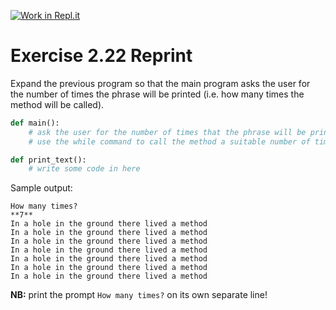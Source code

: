 [![Work in Repl.it](https://classroom.github.com/assets/work-in-replit-14baed9a392b3a25080506f3b7b6d57f295ec2978f6f33ec97e36a161684cbe9.svg)](https://classroom.github.com/online_ide?assignment_repo_id=2927203&assignment_repo_type=AssignmentRepo)
# Exercise 2.22 Reprint

Expand the previous program so that the main program asks the user for the number of times the phrase will be printed (i.e. how many times the method will be called).

```python
def main():
    # ask the user for the number of times that the phrase will be printed
    # use the while command to call the method a suitable number of times

def print_text():
    # write some code in here
```

Sample output:

```plaintext
How many times?
**7**
In a hole in the ground there lived a method
In a hole in the ground there lived a method
In a hole in the ground there lived a method
In a hole in the ground there lived a method
In a hole in the ground there lived a method
In a hole in the ground there lived a method
In a hole in the ground there lived a method
```

**NB:** print the prompt `How many times?` on its own separate line!
